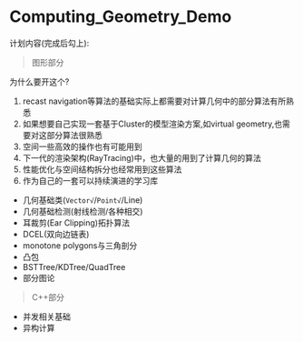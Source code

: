 # Computing_Geometry_Demo



计划内容(完成后勾上):  

> 图形部分

为什么要开这个?

1. recast navigation等算法的基础实际上都需要对计算几何中的部分算法有所熟悉
2. 如果想要自己实现一套基于Cluster的模型渲染方案,如virtual geometry,也需要对这部分算法很熟悉  
3. 空间一些高效的操作也有可能用到
4. 下一代的渲染架构(RayTracing)中，也大量的用到了计算几何的算法
5. 性能优化与空间结构拆分也经常用到这些算法
6. 作为自己的一套可以持续演进的学习库



- 几何基础类(`Vector√`/`Point√`/Line)
- 几何基础检测(射线检测/各种相交)
- 耳裁剪(Ear Clipping)拓扑算法
- DCEL(双向边链表)
- monotone polygons与三角剖分
- 凸包
- BSTTree/KDTree/QuadTree
- 部分图论


> C++部分

- 并发相关基础
- 异构计算